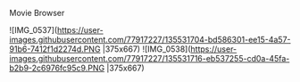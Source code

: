 Movie Browser

![IMG_0537](https://user-images.githubusercontent.com/77917227/135531704-bd586301-ee15-4a57-91b6-7412f1d2274d.PNG |375x667)
![IMG_0538](https://user-images.githubusercontent.com/77917227/135531716-eb537255-cd0a-45fa-b2b9-2c6976fc95c9.PNG |375x667)

